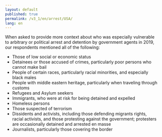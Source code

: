 ```yaml
---
layout: default
published: true
permalink: /v3_1/en/arrest/USA/
lang: en
---
```

When asked to provide more context about who was especially vulnerable to arbitrary or political arrest and detention by government agents in 2019, our respondents mentioned all of the following:

- Those of low social or economic status  
- Detainees or those accused of crimes, particularly poor persons who cannot make bail  
- People of certain races, particularly racial minorities, and especially black males  
- People with middle eastern heritage, particularly when traveling through customs 
- Refugees and Asylum seekers  
- Immigrants, who were at risk for being detained and expelled 
- Homeless persons  
- Those suspected of terrorism  
- Dissidents and activists, including those defending migrants rights, racial activists, and those protesting against the government; protesters are occasionally detained and arrested en masse
- Journalists, particularly those covering the border

